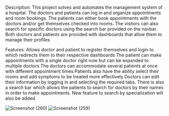 Description: This project solves and automates the management system of a hospital. The doctors and patients can log in and organize appointments and room bookings. The patients can either book appointments with the doctors and/or get themselves checked into rooms. The visitors can also search for specific doctors using the search bar provided on the navbar. Both doctors and patients are provided with dashboards that allow them to manage their profiles

Features:
Allows doctor and patient to register themselves and login to which redirects them to their respective dashboards
The patient can make appointments with a single doctor right now but can be expanded to multiple doctors
The doctors can accommodate several patients at once with different appointment times
Patients also have the ability select their rooms and add symptoms to be treated more effectively
Doctors can edit their information by logging in and selecting the required tabs.
There is also a search bar which allows the patients to search for doctors by their names in order to make appointments. New feature to search by specialization will also be added

![Screenshot (260)](https://user-images.githubusercontent.com/54383954/234073209-1f01dbf6-30e9-4071-ac39-3fdd006cdd4b.png)
![Screenshot (259)](https://user-images.githubusercontent.com/54383954/234073225-52a5fc31-9b21-47cc-a482-ee34cdd842fb.png)
